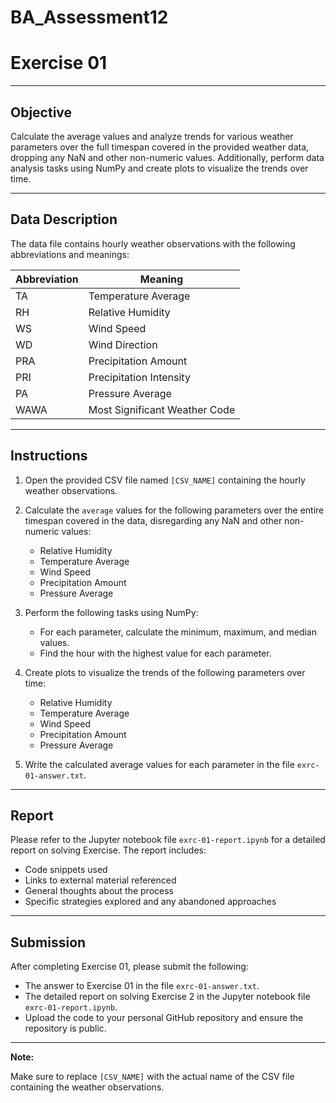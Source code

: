 # BA_Assessment12
# Exercise 01

---

## Objective

Calculate the average values and analyze trends for various weather parameters over the full timespan covered in the provided weather data, dropping any NaN and other non-numeric values. Additionally, perform data analysis tasks using NumPy and create plots to visualize the trends over time.

---

## Data Description

The data file contains hourly weather observations with the following abbreviations and meanings:

| Abbreviation | Meaning                       |
| ------------ | ----------------------------- |
| TA           | Temperature Average           |
| RH           | Relative Humidity             |
| WS           | Wind Speed                    |
| WD           | Wind Direction                |
| PRA          | Precipitation Amount          |
| PRI          | Precipitation Intensity       |
| PA           | Pressure Average              |
| WAWA         | Most Significant Weather Code |

---

## Instructions

1. Open the provided CSV file named `[CSV_NAME]` containing the hourly weather observations.

2. Calculate the `average` values for the following parameters over the entire timespan covered in the data, disregarding any NaN and other non-numeric values:
   - Relative Humidity
   - Temperature Average
   - Wind Speed
   - Precipitation Amount
   - Pressure Average

3. Perform the following tasks using NumPy:
   - For each parameter, calculate the minimum, maximum, and median values.
   - Find the hour with the highest value for each parameter.

4. Create plots to visualize the trends of the following parameters over time:
   - Relative Humidity
   - Temperature Average
   - Wind Speed
   - Precipitation Amount
   - Pressure Average

5. Write the calculated average values for each parameter in the file `exrc-01-answer.txt`.

---

## Report

Please refer to the Jupyter notebook file `exrc-01-report.ipynb` for a detailed report on solving Exercise. The report includes:

- Code snippets used
- Links to external material referenced
- General thoughts about the process
- Specific strategies explored and any abandoned approaches

---

## Submission

After completing Exercise 01, please submit the following:

- The answer to Exercise 01 in the file `exrc-01-answer.txt`.
- The detailed report on solving Exercise 2 in the Jupyter notebook file `exrc-01-report.ipynb`.
- Upload the code to your personal GitHub repository and ensure the repository is public.

---

**Note:**

Make sure to replace `[CSV_NAME]` with the actual name of the CSV file containing the weather observations.
